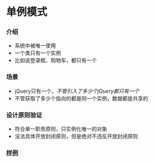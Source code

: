 # 单例模式
### 介绍
- 系统中被唯一使用
- 一个类只有一个实例
- 比如说登录框、购物车，都只有一个

### 场景
- jQuery只有一个$，不管引入了多少个jQuery都只有一个$
- 不管获取了多少个指向的都是同一个实例，数据都是共享的

### 设计原则验证
- 符合单一职责原则，只实例化唯一的对象
- 没法具体开放封闭原则，但是绝对不违反开放封闭原则

### [样例](https://github.com/liao123-git/Design_Pattern/blob/main/%E5%B7%A5%E5%8E%82%E6%A8%A1%E5%BC%8F/src/index.js "样例")